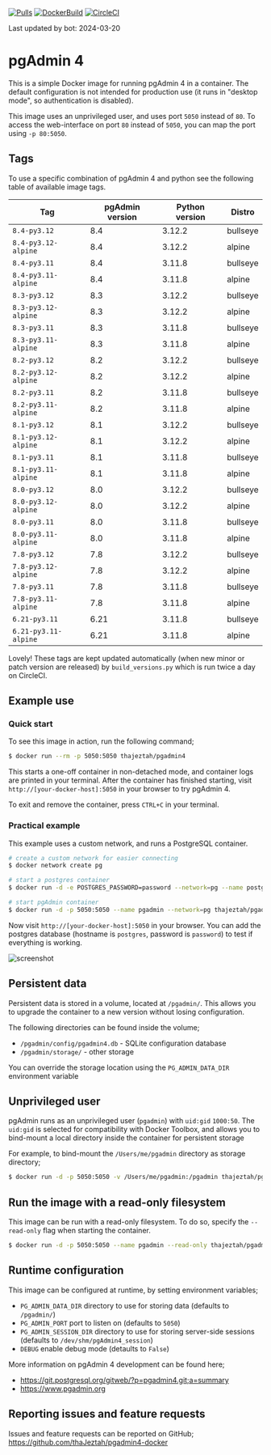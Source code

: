 [![Pulls](https://img.shields.io/docker/pulls/chinaboeller/pgadmin4.svg?style=flat-square&logo=docker)](https://hub.docker.com/r/chinaboeller/pgadmin4/)
[![DockerBuild](https://img.shields.io/docker/cloud/build/chinaboeller/pgadmin4.svg?style=flat-square&logo=docker)](https://hub.docker.com/r/chinaboeller/pgadmin4/)
[![CircleCI](https://img.shields.io/circleci/project/github/FlorianASchroeder/pgadmin4-docker.svg?style=flat-square&logo=circleci)](https://circleci.com/gh/FlorianASchroeder/pgadmin4-docker)

Last updated by bot: 2024-03-20

# pgAdmin 4

This is a simple Docker image for running pgAdmin 4 in a container. The default
configuration is not intended for production use (it runs in "desktop mode",
so authentication is disabled).

This image uses an unprivileged user, and uses port `5050` instead of `80`.
To access the web-interface on port `80` instead of `5050`, you can map the
port using `-p 80:5050`.

## Tags
To use a specific combination of pgAdmin 4 and python see the following table of available image tags.

| Tag | pgAdmin version | Python version | Distro |
| --- | --- | --- | --- |
| `8.4-py3.12` | 8.4 | 3.12.2 | bullseye |
| `8.4-py3.12-alpine` | 8.4 | 3.12.2 | alpine |
| `8.4-py3.11` | 8.4 | 3.11.8 | bullseye |
| `8.4-py3.11-alpine` | 8.4 | 3.11.8 | alpine |
| `8.3-py3.12` | 8.3 | 3.12.2 | bullseye |
| `8.3-py3.12-alpine` | 8.3 | 3.12.2 | alpine |
| `8.3-py3.11` | 8.3 | 3.11.8 | bullseye |
| `8.3-py3.11-alpine` | 8.3 | 3.11.8 | alpine |
| `8.2-py3.12` | 8.2 | 3.12.2 | bullseye |
| `8.2-py3.12-alpine` | 8.2 | 3.12.2 | alpine |
| `8.2-py3.11` | 8.2 | 3.11.8 | bullseye |
| `8.2-py3.11-alpine` | 8.2 | 3.11.8 | alpine |
| `8.1-py3.12` | 8.1 | 3.12.2 | bullseye |
| `8.1-py3.12-alpine` | 8.1 | 3.12.2 | alpine |
| `8.1-py3.11` | 8.1 | 3.11.8 | bullseye |
| `8.1-py3.11-alpine` | 8.1 | 3.11.8 | alpine |
| `8.0-py3.12` | 8.0 | 3.12.2 | bullseye |
| `8.0-py3.12-alpine` | 8.0 | 3.12.2 | alpine |
| `8.0-py3.11` | 8.0 | 3.11.8 | bullseye |
| `8.0-py3.11-alpine` | 8.0 | 3.11.8 | alpine |
| `7.8-py3.12` | 7.8 | 3.12.2 | bullseye |
| `7.8-py3.12-alpine` | 7.8 | 3.12.2 | alpine |
| `7.8-py3.11` | 7.8 | 3.11.8 | bullseye |
| `7.8-py3.11-alpine` | 7.8 | 3.11.8 | alpine |
| `6.21-py3.11` | 6.21 | 3.11.8 | bullseye |
| `6.21-py3.11-alpine` | 6.21 | 3.11.8 | alpine |

Lovely! These tags are kept updated automatically (when new minor or patch version are released) by `build_versions.py` which is run twice a day on CircleCI.

## Example use

### Quick start

To see this image in action, run the following command;

```bash
$ docker run --rm -p 5050:5050 thajeztah/pgadmin4
```

This starts a one-off container in non-detached mode, and container logs are
printed in your terminal. After the container has finished starting, visit
`http://[your-docker-host]:5050` in your browser to try pgAdmin 4.

To exit and remove the container, press `CTRL+C` in your terminal.


### Practical example

This example uses a custom network, and runs a PostgreSQL container.

```bash
# create a custom network for easier connecting
$ docker network create pg

# start a postgres container
$ docker run -d -e POSTGRES_PASSWORD=password --network=pg --name postgres postgres:9-alpine

# start pgAdmin container
$ docker run -d -p 5050:5050 --name pgadmin --network=pg thajeztah/pgadmin4
```

Now visit `http://[your-docker-host]:5050` in your browser. You can add the
postgres database (hostname is `postgres`, password is `password`) to test
if everything is working.

![screenshot](https://raw.githubusercontent.com/thaJeztah/pgadmin4-docker/master/pgadmin-screenshot.png)

## Persistent data

Persistent data is stored in a volume, located at `/pgadmin/`. This allows
you to upgrade the container to a new version without losing configuration.

The following directories can be found inside the volume;

- `/pgadmin/config/pgadmin4.db` - SQLite configuration database
- `/pgadmin/storage/` - other storage

You can override the storage location using the `PG_ADMIN_DATA_DIR`
environment variable

## Unprivileged user

pgAdmin runs as an unprivileged user (`pgadmin`) with `uid:gid` `1000:50`.
The `uid:gid` is selected for compatibility with Docker Toolbox, and allows
you to bind-mount a local directory inside the container for persistent
storage

For example, to bind-mount the `/Users/me/pgadmin` directory as storage directory;

```bash
$ docker run -d -p 5050:5050 -v /Users/me/pgadmin:/pgadmin thajeztah/pgadmin4
```

## Run the image with a read-only filesystem

This image can be run with a read-only filesystem. To do so, specify the
`--read-only` flag when starting the container.

```bash
$ docker run -d -p 5050:5050 --name pgadmin --read-only thajeztah/pgadmin4
```

## Runtime configuration

This image can be configured at runtime, by setting environment variables;

- `PG_ADMIN_DATA_DIR` directory to use for storing data (defaults to `/pgadmin/`)
- `PG_ADMIN_PORT` port to listen on (defaults to `5050`)
- `PG_ADMIN_SESSION_DIR` directory to use for storing server-side sessions (defaults to `/dev/shm/pgAdmin4_session`)
- `DEBUG` enable debug mode (detaults to `False`)

More information on pgAdmin 4 development can be found here;

- https://git.postgresql.org/gitweb/?p=pgadmin4.git;a=summary
- https://www.pgadmin.org

## Reporting issues and feature requests

Issues and feature requests can be reported on GitHub;
https://github.com/thaJeztah/pgadmin4-docker
